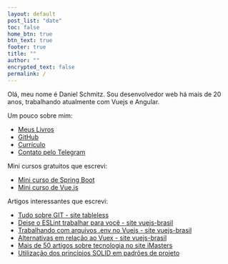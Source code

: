 ```yaml
---
layout: default
post_list: "date"
toc: false
home_btn: true
btn_text: true
footer: true
title: ""
author: ""
encrypted_text: false
permalink: /
---
```


Olá, meu nome é Daniel Schmitz. Sou desenvolvedor web há mais de 20 anos, trabalhando atualmente com Vuejs e Angular.

Um pouco sobre mim:

* [Meus Livros](http://leanpub.com/u/danielschmitz) 
* [GitHub](https://github.com/danielschmitz) 
* [Currículo](https://www.linkedin.com/in/danielschmitz/) 
* [Contato pelo Telegram](https://t.me/danielschmitz) 

Mini cursos gratuitos que escrevi:

*   [Mini curso de Spring Boot](https://danielschmitz.com.br/curso-spring-boot/)
*   [Mini curso de Vue.js](https://danielschmitz.com.br/curso-vue/)

Artigos interessantes que escrevi:

*   [Tudo sobre GIT - site tableless](https://tableless.com.br/tudo-que-voce-queria-saber-sobre-git-e-github-mas-tinha-vergonha-de-perguntar/)
*   [Deise o ESLint trabalhar para você - site vuejs-brasil](https://vuejs-brasil.com.br/deixe-o-eslint-trabalhar-para-voce-no-visual-studio-code/)
*   [Trabalhando com arquivos .env no Vuejs - site vuejs-brasil](https://vuejs-brasil.com.br/trabalhando-com-arquivos-env-no-vue/)
*   [Alternativas em relação ao Vuex - site vuejs-brasil](https://vuejs-brasil.com.br/alternativas-em-relacao-ao-vuex/)
*   [Mais de 50 artigos sobre tecnologia no site iMasters](https://imasters.com.br/perfil/danieljfagmail-com)
*   [Utilização dos princípios SOLID em padrões de projeto](https://www.devmedia.com.br/utilizacao-dos-principios-solid-na-aplicacao-de-padroes-de-projeto/25369)







